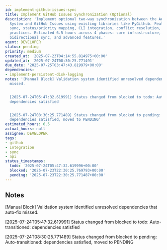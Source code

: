 ```yaml
---
id: implement-github-issues-sync
title: Implement GitHub Issues Synchronization (Optional)
description: 'Implement optional two-way synchronization between the Agent Task Management
  System and GitHub Issues using existing libraries like PyGithub. Features: bidirectional
  sync, status/priority mapping, CLI integration, conflict resolution, security best
  practices. Estimated 6.5 hours across 4 phases: core infrastructure, one-way sync,
  bidirectional sync, and advanced features.'
agent: DEVELOPER
status: pending
priority: medium
created_at: '2025-07-23T04:14:55.814975+00:00'
updated_at: '2025-07-24T08:30:25.771491'
due_date: '2025-07-25T03:47:43.819979+00:00'
dependencies:
- implement-persistent-disk-logging
notes: '[Manual Block] Validation system identified unresolved dependencies that auto-fix
  missed.


  [2025-07-24T05:47:32.619991] Status changed from blocked to todo: Auto-transitioned:
  dependencies satisfied


  [2025-07-24T08:30:25.771489] Status changed from blocked to pending: Auto-transitioned:
  dependencies satisfied, moved to PENDING'
estimated_hours: 6.5
actual_hours: null
assignee: DEVELOPER
tags:
- github
- integration
- sync
- api
status_timestamps:
  todo: '2025-07-24T05:47:32.619996+00:00'
  blocked: '2025-07-23T22:30:25.769793+00:00'
  pending: '2025-07-23T22:30:25.771487+00:00'
---
```


## Notes

[Manual Block] Validation system identified unresolved dependencies that auto-fix missed.

[2025-07-24T05:47:32.619991] Status changed from blocked to todo: Auto-transitioned: dependencies satisfied

[2025-07-24T08:30:25.771489] Status changed from blocked to pending: Auto-transitioned: dependencies satisfied, moved to PENDING

